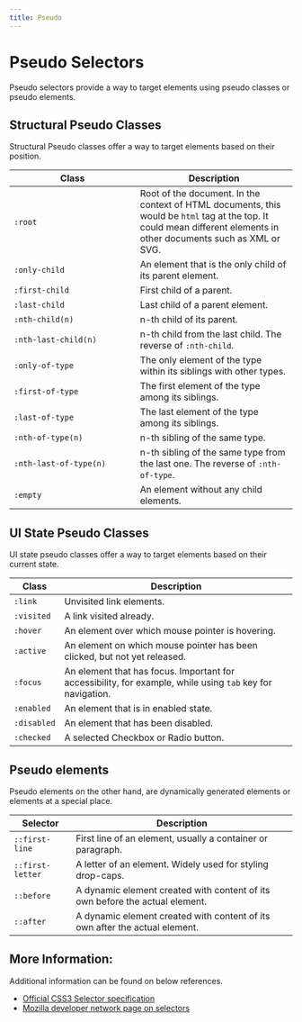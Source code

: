 ```yaml
---
title: Pseudo
---
```

# Pseudo Selectors

Pseudo selectors provide a way to target elements using pseudo classes or pseudo elements.

## Structural Pseudo Classes
Structural Pseudo classes offer a way to target elements based on their position.

Class     | Description
---------|------------
`:root`&nbsp;&nbsp;&nbsp;&nbsp;&nbsp;&nbsp;&nbsp;&nbsp;&nbsp;&nbsp;&nbsp;&nbsp;&nbsp;&nbsp;&nbsp;&nbsp;&nbsp;&nbsp;&nbsp;&nbsp;&nbsp;&nbsp;&nbsp;&nbsp;&nbsp;&nbsp;&nbsp;&nbsp;&nbsp;&nbsp;&nbsp;&nbsp;&nbsp;&nbsp;&nbsp;&nbsp;&nbsp;&nbsp;&nbsp; | Root of the document. In the context of HTML documents, this would be `html` tag at the top. It could mean different elements in other documents such as XML or SVG.
`:only-child` | An element that is the only child of its parent element.
`:first-child` | First child of a parent.
`:last-child` | Last child of a parent element.
`:nth-child(n)` | n-th child of its parent.
`:nth-last-child(n)` | n-th child from the last child. The reverse of `:nth-child`.
`:only-of-type` | The only element of the type within its siblings with other types.
`:first-of-type` | The first element of the type among its siblings.
`:last-of-type` | The last element of the type among its siblings.
`:nth-of-type(n)` | n-th sibling of the same type. 
`:nth-last-of-type(n)` | n-th sibling of the same type from the last one. The reverse of `:nth-of-type`.
`:empty` | An element without any child elements.

## UI State Pseudo Classes
UI state pseudo classes offer a way to target elements based on their current state.

Class     | Description
---------|------------
`:link` | Unvisited link elements.
`:visited` | A link visited already.
`:hover` | An element over which mouse pointer is hovering.
`:active` | An element on which mouse pointer has been clicked, but not yet released.
`:focus` | An element that has focus. Important for accessibility, for example, while using `tab` key for navigation.
`:enabled` | An element that is in enabled state.
`:disabled` | An element that has been disabled.
`:checked` | A selected Checkbox or Radio button.

## Pseudo elements
Pseudo elements on the other hand, are dynamically generated elements or elements at a special place. 

Selector     | Description
---------|------------
`::first-line` | First line of an element, usually a container or paragraph.
`::first-letter` | A letter of an element. Widely used for styling drop-caps.
`::before` | A dynamic element created with content of its own before the actual element.
`::after` | A dynamic element created with content of its own after the actual element.

## More Information:
Additional information can be found on below references.

* [Official CSS3 Selector specification](https://www.w3.org/TR/css3-selectors/#structural-pseudos)
* [Mozilla developer network page on selectors](https://developer.mozilla.org/en-US/docs/Web/CSS/CSS_Selectors)